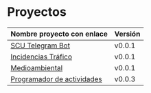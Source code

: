 # Proyectos

| Nombre proyecto con enlace                                                 | Versión |
|--------------------------------------------------------------------------- |---------|
| [SCU Telegram Bot](https://github.com/Test-Driven-Robins/scu-telegram-bot) | v0.0.1  |
| [Incidencias Tráfico](https://github.com/RakutenTeam/IncidenciasTrafico)   | v0.0.1  |
| [Medioambiental](https://github.com/medioambiental-tdd/medioambiental)     | v0.0.1  |
| [Programador de actividades](https://github.com/TaskingWorld/QAProject)	   | v0.0.3  |
